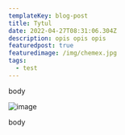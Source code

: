 ```yaml
---
templateKey: blog-post
title: Tytul
date: 2022-04-27T08:31:06.304Z
description: opis opis opis
featuredpost: true
featuredimage: /img/chemex.jpg
tags:
  - test
---
```

body

![image](/img/chemex.jpg)

body